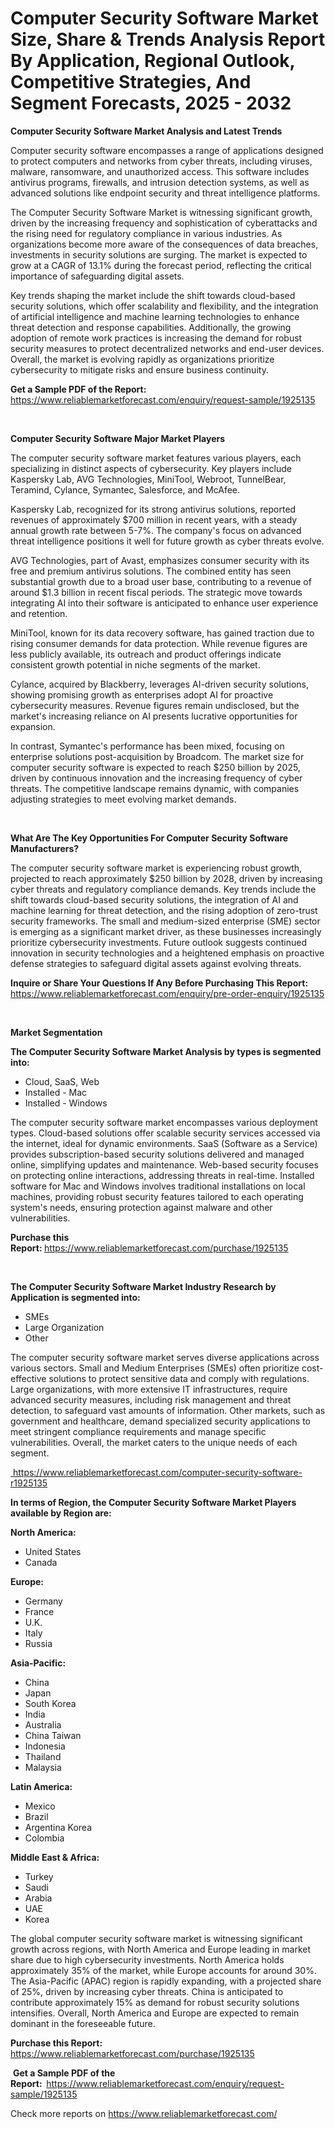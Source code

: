 <p><h1>Computer Security Software Market Size, Share & Trends Analysis Report By Application, Regional Outlook, Competitive Strategies, And Segment Forecasts, 2025 - 2032</h1></p><p><strong>Computer Security Software Market Analysis and Latest Trends</strong></p>
<p><p>Computer security software encompasses a range of applications designed to protect computers and networks from cyber threats, including viruses, malware, ransomware, and unauthorized access. This software includes antivirus programs, firewalls, and intrusion detection systems, as well as advanced solutions like endpoint security and threat intelligence platforms.</p><p>The Computer Security Software Market is witnessing significant growth, driven by the increasing frequency and sophistication of cyberattacks and the rising need for regulatory compliance in various industries. As organizations become more aware of the consequences of data breaches, investments in security solutions are surging. The market is expected to grow at a CAGR of 13.1% during the forecast period, reflecting the critical importance of safeguarding digital assets.</p><p>Key trends shaping the market include the shift towards cloud-based security solutions, which offer scalability and flexibility, and the integration of artificial intelligence and machine learning technologies to enhance threat detection and response capabilities. Additionally, the growing adoption of remote work practices is increasing the demand for robust security measures to protect decentralized networks and end-user devices. Overall, the market is evolving rapidly as organizations prioritize cybersecurity to mitigate risks and ensure business continuity.</p></p>
<p><strong>Get a Sample PDF of the Report:&nbsp;</strong> <a href="https://www.reliablemarketforecast.com/enquiry/request-sample/1925135?utm_campaign=1903&utm_medium=2&utm_source=Github&utm_content=ia&utm_term=14012025&utm_id=computer-security-software">https://www.reliablemarketforecast.com/enquiry/request-sample/1925135</a></p>
<p>&nbsp;</p>
<p><strong>Computer Security Software Major Market Players</strong></p>
<p><p>The computer security software market features various players, each specializing in distinct aspects of cybersecurity. Key players include Kaspersky Lab, AVG Technologies, MiniTool, Webroot, TunnelBear, Teramind, Cylance, Symantec, Salesforce, and McAfee. </p><p>Kaspersky Lab, recognized for its strong antivirus solutions, reported revenues of approximately $700 million in recent years, with a steady annual growth rate between 5-7%. The company's focus on advanced threat intelligence positions it well for future growth as cyber threats evolve.</p><p>AVG Technologies, part of Avast, emphasizes consumer security with its free and premium antivirus solutions. The combined entity has seen substantial growth due to a broad user base, contributing to a revenue of around $1.3 billion in recent fiscal periods. The strategic move towards integrating AI into their software is anticipated to enhance user experience and retention.</p><p>MiniTool, known for its data recovery software, has gained traction due to rising consumer demands for data protection. While revenue figures are less publicly available, its outreach and product offerings indicate consistent growth potential in niche segments of the market.</p><p>Cylance, acquired by Blackberry, leverages AI-driven security solutions, showing promising growth as enterprises adopt AI for proactive cybersecurity measures. Revenue figures remain undisclosed, but the market's increasing reliance on AI presents lucrative opportunities for expansion. </p><p>In contrast, Symantec's performance has been mixed, focusing on enterprise solutions post-acquisition by Broadcom. The market size for computer security software is expected to reach $250 billion by 2025, driven by continuous innovation and the increasing frequency of cyber threats. The competitive landscape remains dynamic, with companies adjusting strategies to meet evolving market demands.</p></p>
<p>&nbsp;</p>
<p><strong>What Are The Key Opportunities For Computer Security Software Manufacturers?</strong></p>
<p><p>The computer security software market is experiencing robust growth, projected to reach approximately $250 billion by 2028, driven by increasing cyber threats and regulatory compliance demands. Key trends include the shift towards cloud-based security solutions, the integration of AI and machine learning for threat detection, and the rising adoption of zero-trust security frameworks. The small and medium-sized enterprise (SME) sector is emerging as a significant market driver, as these businesses increasingly prioritize cybersecurity investments. Future outlook suggests continued innovation in security technologies and a heightened emphasis on proactive defense strategies to safeguard digital assets against evolving threats.</p></p>
<p><strong>Inquire or Share Your Questions If Any Before Purchasing This Report:</strong> <a href="https://www.reliablemarketforecast.com/enquiry/pre-order-enquiry/1925135?utm_campaign=1903&utm_medium=2&utm_source=Github&utm_content=ia&utm_term=14012025&utm_id=computer-security-software">https://www.reliablemarketforecast.com/enquiry/pre-order-enquiry/1925135</a></p>
<p>&nbsp;</p>
<p><strong>Market Segmentation</strong></p>
<p><strong>The Computer Security Software Market Analysis by types is segmented into:</strong></p>
<p><ul><li>Cloud, SaaS, Web</li><li>Installed - Mac</li><li>Installed - Windows</li></ul></p>
<p><p>The computer security software market encompasses various deployment types. Cloud-based solutions offer scalable security services accessed via the internet, ideal for dynamic environments. SaaS (Software as a Service) provides subscription-based security solutions delivered and managed online, simplifying updates and maintenance. Web-based security focuses on protecting online interactions, addressing threats in real-time. Installed software for Mac and Windows involves traditional installations on local machines, providing robust security features tailored to each operating system's needs, ensuring protection against malware and other vulnerabilities.</p></p>
<p><strong>Purchase this Report:&nbsp;</strong><a href="https://www.reliablemarketforecast.com/purchase/1925135?utm_campaign=1903&utm_medium=2&utm_source=Github&utm_content=ia&utm_term=14012025&utm_id=computer-security-software">https://www.reliablemarketforecast.com/purchase/1925135</a></p>
<p>&nbsp;</p>
<p><strong>The Computer Security Software Market Industry Research by Application is segmented into:</strong></p>
<p><ul><li>SMEs</li><li>Large Organization</li><li>Other</li></ul></p>
<p><p>The computer security software market serves diverse applications across various sectors. Small and Medium Enterprises (SMEs) often prioritize cost-effective solutions to protect sensitive data and comply with regulations. Large organizations, with more extensive IT infrastructures, require advanced security measures, including risk management and threat detection, to safeguard vast amounts of information. Other markets, such as government and healthcare, demand specialized security applications to meet stringent compliance requirements and manage specific vulnerabilities. Overall, the market caters to the unique needs of each segment.</p></p>
<p><a href="https://www.reliablemarketforecast.com/computer-security-software-r1925135?utm_campaign=1903&utm_medium=2&utm_source=Github&utm_content=ia&utm_term=14012025&utm_id=computer-security-software">&nbsp;https://www.reliablemarketforecast.com/computer-security-software-r1925135</a></p>
<p><strong>In terms of Region, the Computer Security Software Market Players available by Region are:</strong></p>
<p>
    <p> <strong> North America: </strong>
        <ul>
            <li>United States</li>
            <li>Canada</li>
        </ul>
        </p> 
    <p> <strong> Europe: </strong>
        <ul>
            <li>Germany</li>
            <li>France</li>
            <li>U.K.</li>
            <li>Italy</li>
            <li>Russia</li>
        </ul>
        </p> 
    <p> <strong> Asia-Pacific: </strong>
        <ul>
            <li>China</li>
            <li>Japan</li>
            <li>South Korea</li>
            <li>India</li>
            <li>Australia</li>
            <li>China Taiwan</li>
            <li>Indonesia</li>
            <li>Thailand</li>
            <li>Malaysia</li>
        </ul>
        </p> 
    <p> <strong> Latin America: </strong>
        <ul>
            <li>Mexico</li>
            <li>Brazil</li>
            <li>Argentina Korea</li>
            <li>Colombia</li>
        </ul>
        </p> 
    <p> <strong> Middle East & Africa: </strong>
        <ul>
            <li>Turkey</li>
            <li>Saudi</li>
            <li>Arabia</li>
            <li>UAE</li>
            <li>Korea</li>
        </ul>
    </p>
    </p>
<p><p>The global computer security software market is witnessing significant growth across regions, with North America and Europe leading in market share due to high cybersecurity investments. North America holds approximately 35% of the market, while Europe accounts for around 30%. The Asia-Pacific (APAC) region is rapidly expanding, with a projected share of 25%, driven by increasing cyber threats. China is anticipated to contribute approximately 15% as demand for robust security solutions intensifies. Overall, North America and Europe are expected to remain dominant in the foreseeable future.</p></p>
<p><strong>Purchase this Report: </strong><a href="https://www.reliablemarketforecast.com/purchase/1925135?utm_campaign=1903&utm_medium=2&utm_source=Github&utm_content=ia&utm_term=14012025&utm_id=computer-security-software">https://www.reliablemarketforecast.com/purchase/1925135</a></p>
<p>&nbsp;<strong>Get a Sample PDF of the Report:&nbsp;&nbsp;</strong><a href="https://www.reliablemarketforecast.com/enquiry/request-sample/1925135?utm_campaign=1903&utm_medium=2&utm_source=Github&utm_content=ia&utm_term=14012025&utm_id=computer-security-software">https://www.reliablemarketforecast.com/enquiry/request-sample/1925135</a></p>
<p><strong></strong></p>
<p>Check more reports on <a href="https://www.reliablemarketforecast.com/?utm_campaign=1903&utm_medium=2&utm_source=Github&utm_content=ia&utm_term=14012025&utm_id=computer-security-software">https://www.reliablemarketforecast.com/</a></p>